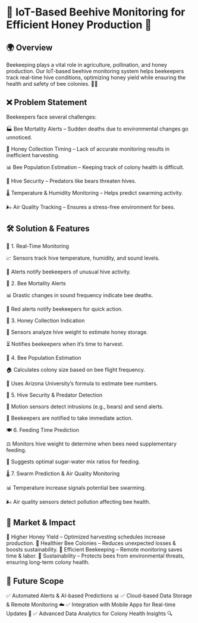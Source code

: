 # 🐝 IoT-Based Beehive Monitoring for Efficient Honey Production 🍯

## 🌍 Overview

Beekeeping plays a vital role in agriculture, pollination, and honey production. Our IoT-based beehive monitoring system helps beekeepers track real-time hive conditions, optimizing honey yield while ensuring the health and safety of bee colonies. 📡🐝

## ❌ Problem Statement

Beekeepers face several challenges:

🏭 Bee Mortality Alerts – Sudden deaths due to environmental changes go unnoticed.

🏺 Honey Collection Timing – Lack of accurate monitoring results in inefficient harvesting.

📊 Bee Population Estimation – Keeping track of colony health is difficult.

🐻 Hive Security – Predators like bears threaten hives.

🌡 Temperature & Humidity Monitoring – Helps predict swarming activity.

🌬 Air Quality Tracking – Ensures a stress-free environment for bees.

## 🛠 Solution & Features

📡 1. Real-Time Monitoring

📈 Sensors track hive temperature, humidity, and sound levels.

🔔 Alerts notify beekeepers of unusual hive activity.

🚨 2. Bee Mortality Alerts

📊 Drastic changes in sound frequency indicate bee deaths.

🚨 Red alerts notify beekeepers for quick action.

🍯 3. Honey Collection Indication

📏 Sensors analyze hive weight to estimate honey storage.

⏳ Notifies beekeepers when it’s time to harvest.

🧮 4. Bee Population Estimation

🏠 Calculates colony size based on bee flight frequency.

🔢 Uses Arizona University’s formula to estimate bee numbers.

🐻 5. Hive Security & Predator Detection

🎥 Motion sensors detect intrusions (e.g., bears) and send alerts.

🚨 Beekeepers are notified to take immediate action.

🍽 6. Feeding Time Prediction

⚖ Monitors hive weight to determine when bees need supplementary feeding.

🍯 Suggests optimal sugar-water mix ratios for feeding.

🌡 7. Swarm Prediction & Air Quality Monitoring

📊 Temperature increase signals potential bee swarming.

🌬 Air quality sensors detect pollution affecting bee health.

## 🎯 Market & Impact

🔹 Higher Honey Yield – Optimized harvesting schedules increase production.
🔹 Healthier Bee Colonies – Reduces unexpected losses & boosts sustainability.
🔹 Efficient Beekeeping – Remote monitoring saves time & labor.
🔹 Sustainability – Protects bees from environmental threats, ensuring long-term colony health.

## 🚀 Future Scope

✅ Automated Alerts & AI-based Predictions 📊
✅ Cloud-based Data Storage & Remote Monitoring ☁️
✅ Integration with Mobile Apps for Real-time Updates 📱
✅ Advanced Data Analytics for Colony Health Insights 🔍
